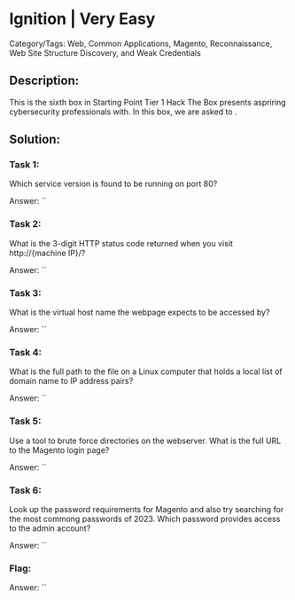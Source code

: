 # Ignition | Very Easy
Category/Tags: Web, Common Applications, Magento, Reconnaissance, Web Site Structure Discovery, and Weak Credentials

## Description:
This is the sixth box in Starting Point Tier 1 Hack The Box presents aspriring cybersecurity professionals with. In this box, we are asked to .

## Solution:
### **Task 1**:
Which service version is found to be running on port 80?<br>

Answer: ``

### **Task 2**:
What is the 3-digit HTTP status code returned when you visit http://{machine IP}/?<br>

Answer: ``

### **Task 3**:
What is the virtual host name the webpage expects to be accessed by?<br>

Answer: ``

### **Task 4**:
What is the full path to the file on a Linux computer that holds a local list of domain name to IP address pairs?<br>

Answer: ``

### **Task 5**:
Use a tool to brute force directories on the webserver. What is the full URL to the Magento login page?<br>

Answer: ``

### **Task 6**:
Look up the password requirements for Magento and also try searching for the most commong passwords of 2023. Which password provides access to the admin account?<br>

Answer: ``

### **Flag**:

Answer: ``
